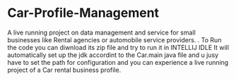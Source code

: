 # Car-Profile-Management
A live running project on data management and service for small businesses like Rental agencies or automobile service providers.
.
To Run the code you can diwnload its zip file and try to run it in INTELLIJ IDLE 
It will automatically set up the jdk accordint to the Car.main java file and u jusy have to set the path for configuration and you can experience a live running project of a Car rental business profile.
